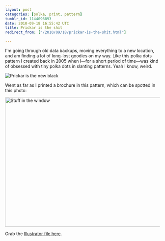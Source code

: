 ```yaml
---
layout: post
categories: [polka, print, pattern]
tumblr_id: 1144096893  
date: 2010-09-18 16:55:42 UTC
title: Prickar is the shit
redirect_from: ["/2010/09/18/prickar-is-the-shit.html"]

---
```


I'm going through old data backups, moving everything to a new location, and am finding a lot of long-lost goodies on my way. Like this polka dots pattern I created back in 2005 when I—for a short period of time—was kind of obsessed with tiny polka dots in slanting patterns. Yeah I know, weird.

![Prickar is the new black](//farm5.static.flickr.com/4106/5001744100_61c76202a8_o.jpg)

Went as far as I printed a brochure in this pattern, which can be spotted in this photo:

[<img src="//farm1.static.flickr.com/39/117152664_b90ed74bff_z.jpg" width="640" height="423" alt="Stuff in the window">](http://www.flickr.com/photos/rsms/117152664/)

Grab the [Illustrator file here](http://hunch.se/stuff/prickar-is-the-new-black.ai).
